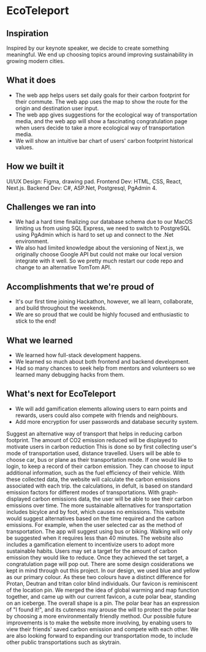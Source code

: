 # EcoTeleport
## Inspiration
Inspired by our keynote speaker, we decide to create something meaningful. We end up choosing topics around improving sustainability in growing modern cities.

## What it does
- The web app helps users set daily goals for their carbon footprint for their commute. The web app uses the map to show the route for the origin and destination user input.
- The web app gives suggestions for the ecological way of transportation media, and the web app will show a fascinating congratulation page when users decide to take a more ecological way of transportation media.
- We will show an intuitive bar chart of users' carbon footprint historical values.

## How we built it
UI/UX Design: Figma, drawing pad.
Frontend Dev: HTML, CSS, React, Next.js.
Backend Dev: C#, ASP.Net, Postgresql, PgAdmin 4.

## Challenges we ran into
- We had a hard time finalizing our database schema due to our MacOS limiting us from using SQL Express, we need to switch to PostgreSQL using PgAdmin which is hard to set up and connect to the .Net environment.
- We also had limited knowledge about the versioning of Next.js, we originally choose Google API but could not make our local version integrate with it well. So we pretty much restart our code repo and change to an alternative TomTom API.

## Accomplishments that we're proud of
- It's our first time joining Hackathon, however, we all learn, collaborate, and build throughout the weekends.
- We are so proud that we could be highly focused and enthusiastic to stick to the end!

## What we learned
- We learned how full-stack development happens.
- We learned so much about both frontend and backend development.
- Had so many chances to seek help from mentors and volunteers so we learned many debugging hacks from them.

## What's next for EcoTeleport
 - We will add gamification elements allowing users to earn points and rewards, users could also compete with friends and neighbours.
- Add more encryption for user passwords and database security system.

Suggest an alternative way of transport that helps in reducing carbon footprint.
The amount of CO2 emission reduced will be displayed to motivate users in carbon reduction 
This is done so by first collecting user's mode of transportation used, distance travelled. Users will be able to choose car, bus or plane as their transportation mode.
If one would like to login, to keep a record of their carbon emission. They can choose to input additional information, such as the fuel efficiency of their vehicle.
With these collected data, the website will calculate the carbon emissions associated with each trip. the calculations, in defult, is based on standard emission factors for different modes of transportations.
With graph-displayed carbon emissions data, the user will be able to see their carbon emissions over time.
The more sustainable alternatives for transportation includes bicylce and by foot, which causes no emissions. This website would suggest alternatives based on the time required and the carbon emissions. For example, when the user selected car as the method of transportation. The app will suggest using bus or biking. Walking will only be suggested when it requires less than 40 minutes.
The website also includes a gamification element to incentivize users to adopt more sustainable habits. Users may set a target for the amount of carbon emission they would like to reduce. Once they achieved the set target, a congratulation page will pop out.
There are some design cosiderations we kept in mind through out this project. 
In our design, we used blue and yellow as our primary colour. As these two colours have a distinct difference for Protan, Deutran and tritan color blind individuals.
Our favicon is reminiscent of the location pin. We merged the idea of global warming and map function together, and came up with our current favicon, a cute polar bear, standing on an iceberge. The overall shape is a pin. The polar bear has an expression of "I found it!", and its cuteness may arouse the will to protect the polar bear by choosing a more environmentally friendly method. 
Our possible future improvements is to make the website more involving, by enabing users to view their friends' saved carbon emission and compete with each other.
We are also looking forward to expanding our transportation mode, to include other public transportations such as skytrain.
